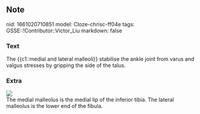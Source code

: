 ## Note
nid: 1661020710851
model: Cloze-chrisc-ff04e
tags: GSSE::!Contributor::Victor_Liu
markdown: false

### Text
The {{c1::medial and lateral malleoli}} stabilise the ankle joint from varus and valgus stresses by gripping the side of the talus.

### Extra
<img src="paste-757869b609842f48a13b30c1cff51bfa906d1811.jpg">
<div>
  The medial malleolus is the medial lip of the inferior tibia. The
  lateral malleolus is the lower end of the fibula.
</div>
